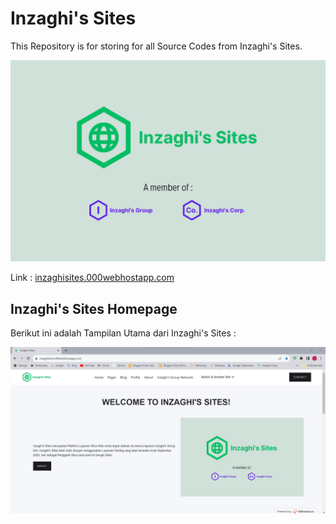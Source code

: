 # Inzaghi's Sites
This Repository is for storing for all Source Codes from Inzaghi's Sites.

![Inzaghi's Sites](../public_html/images/inzaghis-sites-by-inzaghis-group-corp.png)

Link : [inzaghisites.000webhostapp.com](https://inzaghisites.000webhostapp.com)

## Inzaghi's Sites Homepage
Berikut ini adalah Tampilan Utama dari Inzaghi's Sites :

![Inzaghi's Sites Homepage](../public_html/images/inzaghis-sites-homepage.jpg)
